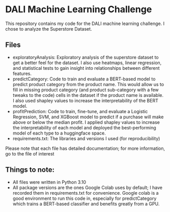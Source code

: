 # DALI Machine Learning Challenge

This repository contains my code for the DALI machine learning challenge.  I chose to analyze the Superstore Dataset.

## Files
- exploratoryAnalysis: Exploratory analysis of the superstore dataset to get a better feel for the dataset.  I also use heatmaps, linear regression, and statistical tests to gain insight into relationships between different features.
- predictCategory: Code to train and evaluate a BERT-based model to predict product category from the product name. This would allow us to fill in missing product category (and product sub-category with a few tweaks to the code) cells in the dataset if the product name is available.  I also used shapley values to increase the interpretability of the BERT model.
- profitPrediction: Code to train, fine-tune, and evaluate a Logistic Regression, SVM, and XGBoost model to predict if a purchase will make above or below the median profit.  I applied shapley values to increase the interpretability of each model and deployed the best-performing model of each type to a huggingface space.
- requirements.txt: The libraries and versions I used (for reproducibility)

Please note that each file has detailed documentation; for more information, go to the file of interest

## Things to note:
- All files were written in Python 3.10
- All package versions are the ones Google Colab uses by default; I have recorded them in requirements.txt for convenience.  Google colab is a good environment to run this code in, especially for predictCategory which trains a BERT-based classifier and benefits greatly from a GPU.
